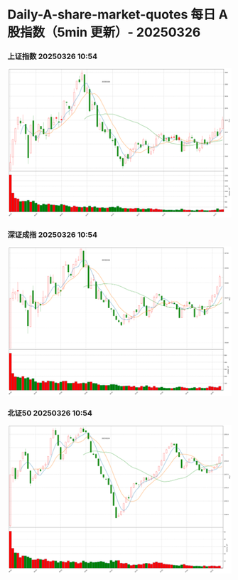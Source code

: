 
# Daily-A-share-market-quotes 每日 A 股指数（5min 更新）- 20250326

### 上证指数 20250326 10:54
![](./fig/2025/3/20250326-sh000001.png)

### 深证成指 20250326 10:54
![](./fig/2025/3/20250326-sz399001.png)

### 北证50 20250326 10:54
![](./fig/2025/3/20250326-bj899050.png)
